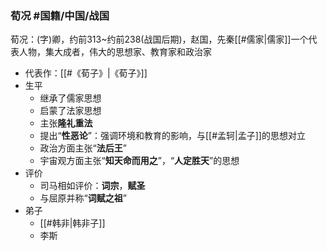 ### 荀况 #国籍/中国/战国 

荀况：(字)卿，约前313~约前238(战国后期)，赵国，先秦[[#儒家|儒家]]一个代表人物，集大成者，伟大的思想家、教育家和政治家
- 代表作：[[#《荀子》|《荀子》]]
- 生平
	- 继承了儒家思想
	- 启蒙了法家思想
	- 主张**隆礼重法**
	- 提出“**性恶论**”：强调环境和教育的影响，与[[#孟轲|孟子]]的思想对立
	- 政治方面主张“**法后王**”
	- 宇宙观方面主张“**知天命而用之**”，“**人定胜天**”的思想
- 评价
	- 司马相如评价：**词宗**，**赋圣**
	- 与屈原并称“**词赋之祖**”
- 弟子
	- [[#韩非|韩非子]]
	- 李斯